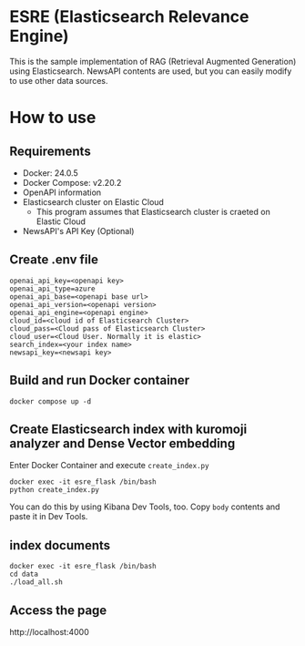 # ESRE (Elasticsearch Relevance Engine)
This is the sample implementation of RAG (Retrieval Augmented Generation) using Elasticsearch.
NewsAPI contents are used, but you can easily modify to use other data sources.

# How to use
## Requirements
- Docker: 24.0.5
- Docker Compose: v2.20.2
- OpenAPI information
- Elasticsearch cluster on Elastic Cloud
  - This program assumes that Elasticsearch cluster is craeted on Elastic Cloud
- NewsAPI's API Key (Optional)
  
## Create .env file
```
openai_api_key=<openapi key>
openai_api_type=azure
openai_api_base=<openapi base url>
openai_api_version=<openapi version>
openai_api_engine=<openapi engine>
cloud_id=<cloud id of Elasticsearch Cluster>
cloud_pass=<Cloud pass of Elasticsearch Cluster>
cloud_user=<Cloud User. Normally it is elastic>
search_index=<your index name>
newsapi_key=<newsapi key>
```

## Build and run Docker container
`docker compose up -d`
## Create Elasticsearch index with kuromoji analyzer and Dense Vector embedding
Enter Docker Container and execute `create_index.py`
```
docker exec -it esre_flask /bin/bash
python create_index.py
```
You can do this by using Kibana Dev Tools, too. Copy `body` contents and paste it in Dev Tools.

## index documents
```
docker exec -it esre_flask /bin/bash
cd data
./load_all.sh
```

## Access the page
http://localhost:4000
